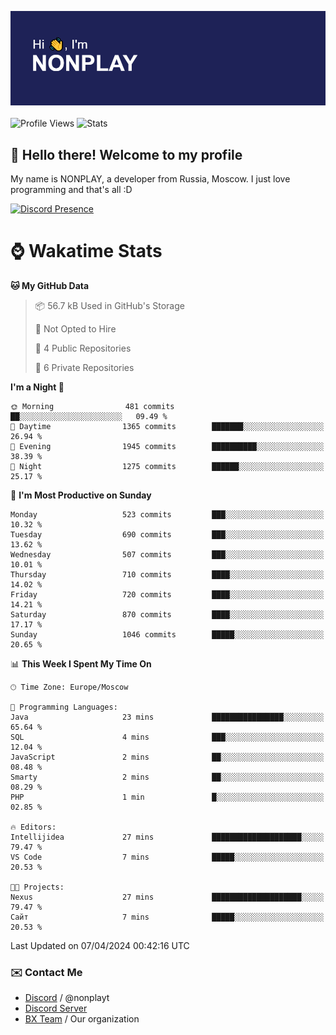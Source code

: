 ![Discord Presence](./header.png)
<br></br>
![Profile Views](https://komarev.com/ghpvc/?username=NONPLAYT&color=blue&style=for-the-badge)
![Stats](https://img.shields.io/badge/0%25-OPTIMIZED-orange?style=for-the-badge)


## :wave: Hello there! Welcome to my profile

My name is NONPLAY, a developer from Russia, Moscow. I just love programming and that's all :D

[![Discord Presence](https://lanyard.cnrad.dev/api/597087584090587177?showDisplayName=true)](https://discord.com/users/597087584090587177) 

# ⌚ Wakatime Stats

<!--START_SECTION:waka-->
**🐱 My GitHub Data** 

> 📦 56.7 kB Used in GitHub's Storage 
 > 
> 🚫 Not Opted to Hire
 > 
> 📜 4 Public Repositories 
 > 
> 🔑 6 Private Repositories 
 > 
**I'm a Night 🦉** 

```text
🌞 Morning                481 commits         ██░░░░░░░░░░░░░░░░░░░░░░░   09.49 % 
🌆 Daytime                1365 commits        ███████░░░░░░░░░░░░░░░░░░   26.94 % 
🌃 Evening                1945 commits        ██████████░░░░░░░░░░░░░░░   38.39 % 
🌙 Night                  1275 commits        ██████░░░░░░░░░░░░░░░░░░░   25.17 % 
```
📅 **I'm Most Productive on Sunday** 

```text
Monday                   523 commits         ███░░░░░░░░░░░░░░░░░░░░░░   10.32 % 
Tuesday                  690 commits         ███░░░░░░░░░░░░░░░░░░░░░░   13.62 % 
Wednesday                507 commits         ███░░░░░░░░░░░░░░░░░░░░░░   10.01 % 
Thursday                 710 commits         ████░░░░░░░░░░░░░░░░░░░░░   14.02 % 
Friday                   720 commits         ████░░░░░░░░░░░░░░░░░░░░░   14.21 % 
Saturday                 870 commits         ████░░░░░░░░░░░░░░░░░░░░░   17.17 % 
Sunday                   1046 commits        █████░░░░░░░░░░░░░░░░░░░░   20.65 % 
```


📊 **This Week I Spent My Time On** 

```text
🕑︎ Time Zone: Europe/Moscow

💬 Programming Languages: 
Java                     23 mins             ████████████████░░░░░░░░░   65.64 % 
SQL                      4 mins              ███░░░░░░░░░░░░░░░░░░░░░░   12.04 % 
JavaScript               2 mins              ██░░░░░░░░░░░░░░░░░░░░░░░   08.48 % 
Smarty                   2 mins              ██░░░░░░░░░░░░░░░░░░░░░░░   08.29 % 
PHP                      1 min               █░░░░░░░░░░░░░░░░░░░░░░░░   02.85 % 

🔥 Editors: 
Intellijidea             27 mins             ████████████████████░░░░░   79.47 % 
VS Code                  7 mins              █████░░░░░░░░░░░░░░░░░░░░   20.53 % 

🐱‍💻 Projects: 
Nexus                    27 mins             ████████████████████░░░░░   79.47 % 
Сайт                     7 mins              █████░░░░░░░░░░░░░░░░░░░░   20.53 % 
```


 Last Updated on 07/04/2024 00:42:16 UTC
<!--END_SECTION:waka-->

### ✉️ Contact Me

- [Discord](https://discord.com/users/597087584090587177) / @nonplayt
- [Discord Server](https://discord.gg/p7cxhw7E2M)
- [BX Team](https://github.com/BX-Team) / Our organization
